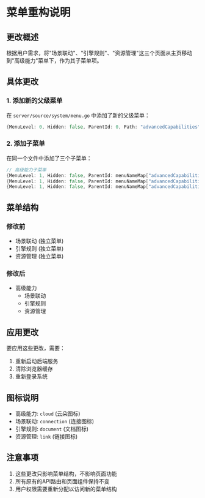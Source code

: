 # 菜单重构说明

## 更改概述

根据用户需求，将"场景联动"、"引擎规则"、"资源管理"这三个页面从主页移动到"高级能力"菜单下，作为其子菜单项。

## 具体更改

### 1. 添加新的父级菜单
在 `server/source/system/menu.go` 中添加了新的父级菜单：
```go
{MenuLevel: 0, Hidden: false, ParentId: 0, Path: "advancedCapabilities", Name: "advancedCapabilities", Component: "view/routerHolder.vue", Sort: 10, Meta: Meta{Title: "高级能力", Icon: "cloud"}}
```

### 2. 添加子菜单
在同一个文件中添加了三个子菜单：
```go
// 高级能力子菜单
{MenuLevel: 1, Hidden: false, ParentId: menuNameMap["advancedCapabilities"], Path: "wlScenes", Name: "wlScenes", Component: "view/wl_playform/wlScenes/wlScenes.vue", Sort: 1, Meta: Meta{Title: "场景联动", Icon: "connection"}},
{MenuLevel: 1, Hidden: false, ParentId: menuNameMap["advancedCapabilities"], Path: "wlEngineRules", Name: "wlEngineRules", Component: "view/wl_playform/wlEngineRules/wlEngineRules.vue", Sort: 2, Meta: Meta{Title: "引擎规则", Icon: "document"}},
{MenuLevel: 1, Hidden: false, ParentId: menuNameMap["advancedCapabilities"], Path: "wlResources", Name: "wlResources", Component: "view/wl_playform/wlResources/wlResources.vue", Sort: 3, Meta: Meta{Title: "资源管理", Icon: "link"}},
```

## 菜单结构

### 修改前
- 场景联动 (独立菜单)
- 引擎规则 (独立菜单)  
- 资源管理 (独立菜单)

### 修改后
- 高级能力
  - 场景联动
  - 引擎规则
  - 资源管理

## 应用更改

要应用这些更改，需要：

1. 重新启动后端服务
2. 清除浏览器缓存
3. 重新登录系统

## 图标说明

- 高级能力: `cloud` (云朵图标)
- 场景联动: `connection` (连接图标)
- 引擎规则: `document` (文档图标)
- 资源管理: `link` (链接图标)

## 注意事项

1. 这些更改只影响菜单结构，不影响页面功能
2. 所有原有的API路由和页面组件保持不变
3. 用户权限需要重新分配以访问新的菜单结构 